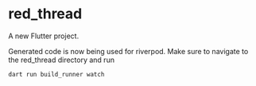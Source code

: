 # red_thread

A new Flutter project.

Generated code is now being used for riverpod. Make sure to navigate to the red_thread directory and run
```sh
dart run build_runner watch
```
